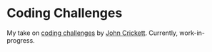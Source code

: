 # Coding Challenges

My take on [coding challenges](https://codingchallenges.fyi) by [John Crickett](https://github.com/JohnCrickett). Currently, work-in-progress.
